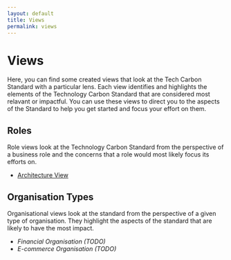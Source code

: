 ```yaml
---
layout: default
title: Views
permalink: views
---
```


# Views

Here, you can find some created views that look at the Tech Carbon Standard with a particular lens. Each view identifies and highlights the elements of the Technology Carbon Standard that are considered most relavant or impactful. You can use these views to direct you to the aspects of the Standard to help you get started and focus your effort on them.

## Roles

Role views look at the Technology Carbon Standard from the perspective of a business role and the concerns that a role would most likely focus its efforts on.

- [Architecture View](/views/roles/architecture)

## Organisation Types

Organisational views look at the standard from the perspective of a given type of organisation. They highlight the aspects of the standard that are likely to have the most impact.

- *Financial Organisation (TODO)*
- *E-commerce Organisation (TODO)*

